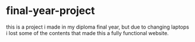 # final-year-project
this is a project i made in my diploma final year, but due to changing laptops i lost some of the contents that made this a fully functional website.

